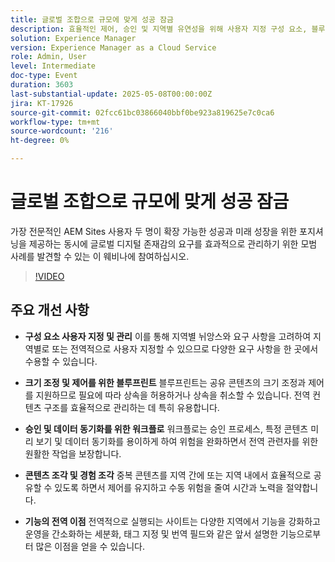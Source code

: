 ```yaml
---
title: 글로벌 조합으로 규모에 맞게 성공 잠금
description: 효율적인 제어, 승인 및 지역별 유연성을 위해 사용자 지정 구성 요소, 블루프린트, 워크플로 및 조각을 사용하여 AEM으로 글로벌 콘텐츠를 확장하십시오.
solution: Experience Manager
version: Experience Manager as a Cloud Service
role: Admin, User
level: Intermediate
doc-type: Event
duration: 3603
last-substantial-update: 2025-05-08T00:00:00Z
jira: KT-17926
source-git-commit: 02fcc61bc03866040bbf0be923a819625e7c0ca6
workflow-type: tm+mt
source-wordcount: '216'
ht-degree: 0%

---
```



# 글로벌 조합으로 규모에 맞게 성공 잠금

가장 전문적인 AEM Sites 사용자 두 명이 확장 가능한 성공과 미래 성장을 위한 포지셔닝을 제공하는 동시에 글로벌 디지털 존재감의 요구를 효과적으로 관리하기 위한 모범 사례를 발견할 수 있는 이 웨비나에 참여하십시오.

>[!VIDEO](https://video.tv.adobe.com/v/3457918/?learn=on&enablevpops)

## 주요 개선 사항

* **구성 요소 사용자 지정 및 관리** 이를 통해 지역별 뉘앙스와 요구 사항을 고려하여 지역별로 또는 전역적으로 사용자 지정할 수 있으므로 다양한 요구 사항을 한 곳에서 수용할 수 있습니다.

* **크기 조정 및 제어를 위한 블루프린트** 블루프린트는 공유 콘텐츠의 크기 조정과 제어를 지원하므로 필요에 따라 상속을 허용하거나 상속을 취소할 수 있습니다. 전역 컨텐츠 구조를 효율적으로 관리하는 데 특히 유용합니다.

* **승인 및 데이터 동기화를 위한 워크플로** 워크플로는 승인 프로세스, 특정 콘텐츠 미리 보기 및 데이터 동기화를 용이하게 하여 위험을 완화하면서 전역 관련자를 위한 원활한 작업을 보장합니다.

* **콘텐츠 조각 및 경험 조각** 중복 콘텐츠를 지역 간에 또는 지역 내에서 효율적으로 공유할 수 있도록 하면서 제어를 유지하고 수동 위험을 줄여 시간과 노력을 절약합니다.

* **기능의 전역 이점** 전역적으로 실행되는 사이트는 다양한 지역에서 기능을 강화하고 운영을 간소화하는 세분화, 태그 지정 및 번역 필드와 같은 앞서 설명한 기능으로부터 많은 이점을 얻을 수 있습니다.
